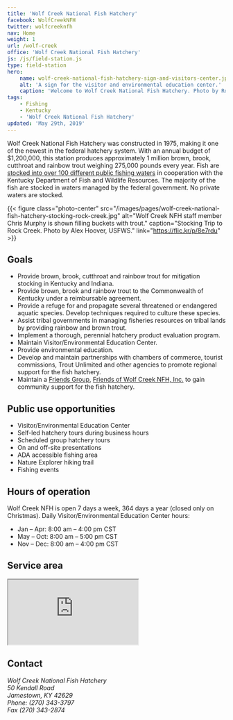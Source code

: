 ```yaml
---
title: 'Wolf Creek National Fish Hatchery'
facebook: WolfCreekNFH
twitter: wolfcreeknfh
nav: Home
weight: 1
url: /wolf-creek
office: 'Wolf Creek National Fish Hatchery'
js: /js/field-station.js
type: field-station
hero:
    name: wolf-creek-national-fish-hatchery-sign-and-visitors-center.jpg
    alt: 'A sign for the visitor and environmental education center.'
    caption: 'Welcome to Wolf Creek National Fish Hatchery. Photo by Robert H Pos, USFWS.'
tags:
    - Fishing
    - Kentucky
    - 'Wolf Creek National Fish Hatchery'
updated: 'May 29th, 2019'
---
```


Wolf Creek National Fish Hatchery was constructed in 1975, making it one of the newest in the federal hatchery system. With an annual budget of $1,200,000, this station produces approximately 1 million brown, brook, cutthroat and rainbow trout weighing 275,000 pounds every year. Fish are [stocked into over 100 different public fishing waters](/pdf/map/wolf-creek-stocking-map.pdf) in cooperation with the Kentucky Department of Fish and Wildlife Resources. The majority of the fish are stocked in waters managed by the federal government. No private waters are stocked.

{{< figure class="photo-center" src="/images/pages/wolf-creek-national-fish-hatchery-stocking-rock-creek.jpg" alt="Wolf Creek NFH staff member Chris Murphy is shown filling buckets with trout." caption="Stocking Trip to Rock Creek. Photo by Alex Hoover, USFWS." link="https://flic.kr/p/8e7rdu" >}}

## Goals

- Provide brown, brook, cutthroat and rainbow trout for mitigation stocking in Kentucky and Indiana.
- Provide brown, brook and rainbow trout to the Commonwealth of Kentucky under a reimbursable agreement.
- Provide a refuge for and propagate several threatened or endangered aquatic species. Develop techniques required to culture these species.
- Assist tribal governments in managing fisheries resources on tribal lands by providing rainbow and brown trout.
- Implement a thorough, perennial hatchery product evaluation program.
- Maintain Visitor/Environmental Education Center.
- Provide environmental education.
- Develop and maintain partnerships with chambers of commerce, tourist commissions, Trout Unlimited and other agencies to promote regional support for the fish hatchery.
- Maintain a [Friends Group](/work-with-us/friends-groups/), [Friends of Wolf Creek NFH, Inc.](https://www.friendsofwolfcreeknfh.com/) to gain community support for the fish hatchery.

## Public use opportunities

- Visitor/Environmental Education Center
- Self-led hatchery tours during business hours
- Scheduled group hatchery tours
- On and off-site presentations
- ADA accessible fishing area
- Nature Explorer hiking trail
- Fishing events

## Hours of operation

Wolf Creek NFH is open 7 days a week, 364 days a year (closed only on Christmas). Daily Visitor/Environmental Education Center hours:

- Jan – Apr: 8:00 am – 4:00 pm CST
- May – Oct: 8:00 am – 5:00 pm CST
- Nov – Dec: 8:00 am – 4:00 pm CST

## Service area

<iframe src="https://usfws.github.io/southeast-mega-map/?office=Wolf+Creek+National+Fish+Hatchery" class="state-map" title="Find a local field station"></iframe>

## Contact

<address>
  Wolf Creek National Fish Hatchery <br>
  50 Kendall Road <br>
  Jamestown, KY 42629 <br>
  Phone: (270) 343-3797 <br>
  Fax (270) 343-2874
</address>
